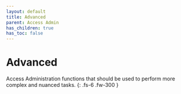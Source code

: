 ```yaml
---
layout: default
title: Advanced
parent: Access Admin
has_children: true
has_toc: false
---
```


# Advanced

Access Administration functions that should be used to perform more complex and nuanced tasks.
{: .fs-6 .fw-300 }
